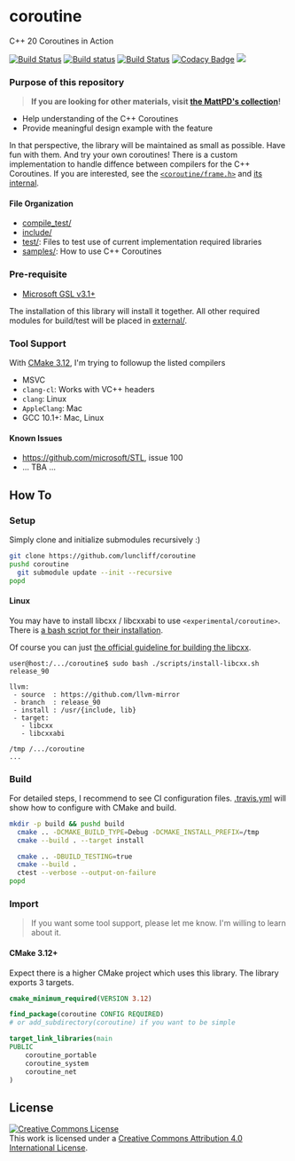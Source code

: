 # coroutine

C++ 20 Coroutines in Action

[![Build Status](https://dev.azure.com/luncliff/personal/_apis/build/status/luncliff.coroutine?branchName=dev/2.0)](https://dev.azure.com/luncliff/personal/_build/latest?definitionId=27&branchName=dev/2.0)
[![Build status](https://ci.appveyor.com/api/projects/status/vpjssf4g6cv4a4ys/branch/master?svg=true)](https://ci.appveyor.com/project/luncliff/coroutine/branch/master)
[![Build Status](https://travis-ci.com/luncliff/coroutine.svg?branch=dev/2.0)](https://travis-ci.com/luncliff/coroutine)
[![Codacy Badge](https://api.codacy.com/project/badge/Grade/38aa16f6d7e046898af3835918c0cd5e)](https://app.codacy.com/app/luncliff/coroutine?utm_source=github.com&utm_medium=referral&utm_content=luncliff/coroutine&utm_campaign=Badge_Grade_Dashboard)
[![](https://sonarcloud.io/api/project_badges/measure?project=luncliff_coroutine&metric=ncloc)](https://sonarcloud.io/dashboard?id=luncliff_coroutine)

### Purpose of this repository

> **If you are looking for other materials, visit [the MattPD's collection](https://gist.github.com/MattPD/9b55db49537a90545a90447392ad3aeb#file-cpp-std-coroutines-draft-md)!**

* Help understanding of the C++ Coroutines
* Provide meaningful design example with the feature

In that perspective, the library will be maintained as small as possible. Have fun with them. And try your own coroutines!
There is a custom implementation to handle diffence between compilers for the C++ Coroutines. If you are interested, see the [`<coroutine/frame.h>`](./include/coroutine/frame.h) and [its internal](./src/modules/frame.cpp).

#### File Organization

* [compile_test/](./compile_test/)
* [include/](./include/coroutine)
* [test/](./test/): Files to test use of current implementation required libraries
* [samples/](./samples): How to use C++ Coroutines

### Pre-requisite

* [Microsoft GSL v3.1+](https://github.com/microsoft/GSL/releases)

The installation of this library will install it together.
All other required modules for build/test will be placed in [external/](./external).

### Tool Support

With [CMake 3.12](./CMakeLists.txt), I'm trying to followup the listed compilers

* MSVC
* `clang-cl`: Works with VC++ headers
* `clang`: Linux
* `AppleClang`: Mac
* GCC 10.1+: Mac, Linux

#### Known Issues

* https://github.com/microsoft/STL, issue 100
* ... TBA ...

## How To

### Setup

Simply clone and initialize submodules recursively :)

```bash
git clone https://github.com/luncliff/coroutine
pushd coroutine
  git submodule update --init --recursive
popd
```

#### Linux

You may have to install libcxx / libcxxabi to use `<experimental/coroutine>`. There is [a bash script for their installation](./scripts/install-libcxx.sh).

Of course you can just [the official guideline for building the libcxx](http://libcxx.llvm.org/docs/BuildingLibcxx.html).

```console
user@host:/.../coroutine$ sudo bash ./scripts/install-libcxx.sh release_90

llvm:
 - source  : https://github.com/llvm-mirror
 - branch  : release_90
 - install : /usr/{include, lib}
 - target:
   - libcxx
   - libcxxabi

/tmp /.../coroutine
...
```

### Build

For detailed steps, I recommend to see CI configuration files. [.travis.yml](./.travis.yml) will show how to configure with CMake and build.

```bash
mkdir -p build && pushd build
  cmake .. -DCMAKE_BUILD_TYPE=Debug -DCMAKE_INSTALL_PREFIX=/tmp
  cmake --build . --target install

  cmake .. -DBUILD_TESTING=true
  cmake --build .
  ctest --verbose --output-on-failure
popd
```

### Import

> If you want some tool support, please let me know. 
> I'm willing to learn about it.

#### CMake 3.12+

Expect there is a higher CMake project which uses this library.
The library exports 3 targets.

```cmake
cmake_minimum_required(VERSION 3.12)

find_package(coroutine CONFIG REQUIRED)
# or add_subdirectory(coroutine) if you want to be simple

target_link_libraries(main
PUBLIC
    coroutine_portable
    coroutine_system
    coroutine_net
)
```

## License

<a rel="license" href="http://creativecommons.org/licenses/by/4.0/"><img alt="Creative Commons License" style="border-width:0" src="https://i.creativecommons.org/l/by/4.0/88x31.png" /></a><br />This work is licensed under a <a rel="license" href="http://creativecommons.org/licenses/by/4.0/">Creative Commons Attribution 4.0 International License</a>.
